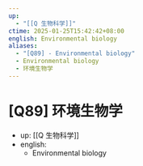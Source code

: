 ```yaml
---
up:
  - "[[Q 生物科学]]"
ctime: 2025-01-25T15:42:42+08:00
english: Environmental biology
aliases:
  - "[Q89] - Environmental biology"
  - Environmental biology
  - 环境生物学
---
```


# [Q89] 环境生物学

- up: [[Q 生物科学]]
- english:
	- Environmental biology
